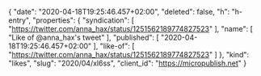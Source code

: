 {
  "date": "2020-04-18T19:25:46.457+02:00",
  "deleted": false,
  "h": "h-entry",
  "properties": {
    "syndication": [
      "https://twitter.com/anna_hax/status/1251562189774827523"
    ],
    "name": [
      "Like of @anna_hax's tweet"
    ],
    "published": [
      "2020-04-18T19:25:46.457+02:00"
    ],
    "like-of": [
      "https://twitter.com/anna_hax/status/1251562189774827523"
    ]
  },
  "kind": "likes",
  "slug": "2020/04/xl6ss",
  "client_id": "https://micropublish.net"
}
